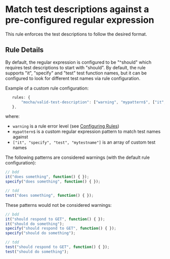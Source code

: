 # Match test descriptions against a pre-configured regular expression

This rule enforces the test descriptions to follow the desired format. 

## Rule Details

By default, the regular expression is configured to be "^should" which requires test descriptions to start with "should". 
By default, the rule supports "it", "specify" and "test" test function names, but it can be configured to look for different test names via rule configuration.

Example of a custom rule configuration:

```js
   rules: {
       "mocha/valid-test-description": ["warning", "mypattern$", ["it", "specify", "test", "mytestname"]]
   },
```

where:

 * `warning` is a rule error level (see [Configuring Rules](http://eslint.org/docs/user-guide/configuring#configuring-rules))
 * `mypattern$` is a custom regular expression pattern to match test names against
 * `["it", "specify", "test", "mytestname"]` is an array of custom test names 

The following patterns are considered warnings (with the default rule configuration):

```js
// bdd
it("does something", function() { });
specify("does something", function() { });

// tdd
test("does something", function() { });
```

These patterns would not be considered warnings:

```js
// bdd
it("should respond to GET", function() { });
it("should do something");
specify("should respond to GET", function() { });
specify("should do something");

// tdd
test("should respond to GET", function() { });
test("should do something");
```
